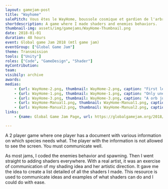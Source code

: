 ```yaml
---
layout: gamejam-post
title: "Wayhome"
salePitch: Vous êtes le WayHome, boussole cosmique et gardien de l'arbre de la connaissance. Work together to help travelers while protecting the fruit of knowledge.
shortdescription: A game where I made shaders and enemies behaviors.
thumbnail-img: assets/img/gamejams/WayHome-Thumbnail.png
date: 2018-01-01
duration: 48 hours
event: Global game Jam 2018 (mtl game jam)
eventGroup: ["Global Game Jam"]
theme: Transmission
tools: ["Unity"]
roles: ["Code", "GameDesign", "Shader"]
myContribution: 
team: 
visibily: archive
awards: 
medias: 
    - {url: WayHome-2.png, thumbnail: WayHome-2.png, caption: "First level."}
    - {url: WayHome-1.png, thumbnail: WayHome-1.png, caption: "Only une orb of life remaining."}
    - {url: WayHome-3.png, thumbnail: WayHome-3.png, caption: "A orb just fall."}
    - {url: WayHome-Manual1.png, thumbnail: WayHome-Manual1.png, caption: "Second player manual page 1 (french version)."}
    - {url: WayHome-Manual2.png, thumbnail: WayHome-Manual2.png, caption: "Second player manual page 2."}
links: 
    - {name: Global Game Jam Page, url: https://globalgamejam.org/2018/games/wayhome}

---
```

A 2 player game where one player has a document with various information on which species needs what. The player with the information is not allowed to see the screen. You must communicate well.

As most jams, I coded the enemies behavior and spawning. Then I went straight to adding shaders everywhere. With a real artist, it was an exercise of communication of my shading idea and her artistic direction. It gave me the idea to create a list detailed of all the shaders I made. This resource is used to communicate ideas and examples of what shaders can do and I could do with ease.